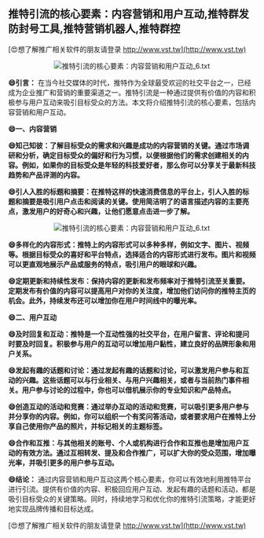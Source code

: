 ## **推特引流的核心要素：内容营销和用户互动,推特群发防封号工具,推特营销机器人,推特群控**

[😍想了解推广相关软件的朋友请登录 http://www.vst.tw](http://www.vst.tw)

 <center><img src="https://vst.tw/MP4/tuiguang/png/3.png" alt="推特引流的核心要素：内容营销和用户互动_6.txt"></center>

**😄引言：**
在当今社交媒体的时代，推特作为全球最受欢迎的社交平台之一，已经成为企业推广和营销的重要渠道之一。推特引流是一种通过提供有价值的内容和积极参与用户互动来吸引目标受众的方法。本文将介绍推特引流的核心要素，包括内容营销和用户互动。

**😄一、内容营销**

**😄知己知彼：了解目标受众的需求和兴趣是成功的内容营销的关键。通过市场调研和分析，确定目标受众的偏好和行为习惯，以便根据他们的需求创建相关的内容。例如，如果你的目标受众是年轻的科技爱好者，那么你可以分享关于最新科技趋势和产品评测的内容。**

**😄引人入胜的标题和摘要：在推特这样的快速消费信息的平台上，引人入胜的标题和摘要是吸引用户点击和阅读的关键。使用简洁明了的语言描述内容的主要亮点，激发用户的好奇心和兴趣，让他们愿意点击进一步了解。**

 <center><img src="https://vst.tw/MP4/tuiguang/png/3.png" alt="推特引流的核心要素：内容营销和用户互动_6.txt"></center>

**😄多样化的内容形式：推特上的内容形式可以多种多样，例如文字、图片、视频等。根据目标受众的喜好和平台特点，选择适合的内容形式进行发布。图片和视频可以更直观地展示产品或服务的特点，吸引用户的眼球和兴趣。**

**😄定期更新和持续性发布：保持内容的更新和发布频率对于推特引流至关重要。定期发布有价值的内容可以提高用户对你的关注度，增加他们访问你的推特主页的机会。此外，持续发布还可以增加你在用户时间线中的曝光率。**

**😄二、用户互动**

**😄及时回复和互动：推特是一个互动性强的社交平台，在用户留言、评论和提问时要及时回复。积极参与用户的互动可以增加用户黏性，建立良好的品牌形象和用户关系。**

**😄发起有趣的话题和讨论：通过发起有趣的话题和讨论，可以激发用户参与和互动的兴趣。这些话题可以与行业相关、与用户兴趣相关，或者与当前热门事件相关。用户参与讨论的过程中，你也可以借机展示你的专业知识和产品特点。**

**😄创造互动的活动和竞赛：通过举办互动的活动和竞赛，可以吸引更多用户参与并分享你的内容。例如，你可以组织一个有奖问答活动，或者要求用户在推特上分享自己使用你产品的照片，并标记相关的主题标签。**

**😄合作和互推：与其他相关的账号、个人或机构进行合作和互推也是增加用户互动的有效方法。通过互相转发、提及和合作推广，可以扩大你的受众范围，增加曝光率，并吸引更多的用户参与互动。**

**😄结论：**
通过内容营销和用户互动这两个核心要素，你可以有效地利用推特平台进行引流。提供有价值的内容、积极回应用户互动、发起有趣的话题和活动，都是吸引目标受众的关键策略。同时，持续地学习和优化你的推特引流策略，才能更好地实现品牌传播和目标达成。

[😍想了解推广相关软件的朋友请登录 http://www.vst.tw](http://www.vst.tw)



